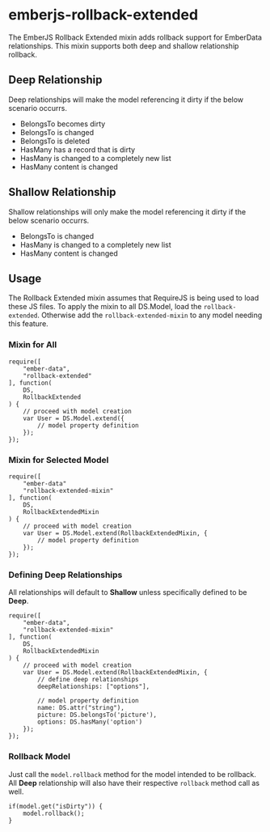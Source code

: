# emberjs-rollback-extended
The EmberJS Rollback Extended mixin adds rollback support for EmberData relationships.  This mixin supports both deep and shallow relationship rollback.

## Deep Relationship
Deep relationships will make the model referencing it dirty if the below scenario occurrs.

- BelongsTo becomes dirty
- BelongsTo is changed
- BelongsTo is deleted
- HasMany has a record that is dirty
- HasMany is changed to a completely new list
- HasMany content is changed

## Shallow Relationship
Shallow relationships will only make the model referencing it dirty if the below scenario occurrs.

- BelongsTo is changed
- HasMany is changed to a completely new list
- HasMany content is changed

## Usage
The Rollback Extended mixin assumes that RequireJS is being used to load these JS files.  To apply the mixin to all DS.Model, load the `rollback-extended`.  Otherwise add the `rollback-extended-mixin` to any model needing this feature.

### Mixin for All

	require([
		"ember-data",
		"rollback-extended"
	], function(
		DS,
		RollbackExtended
	) {
		// proceed with model creation
		var User = DS.Model.extend({
			// model property definition
		});
	});

### Mixin for Selected Model

	require([
		"ember-data"
        "rollback-extended-mixin"
    ], function(
		DS,
        RollbackExtendedMixin
    ) {
		// proceed with model creation
		var User = DS.Model.extend(RollbackExtendedMixin, {
			// model property definition
		});
    });

### Defining Deep Relationships
All relationships will default to **Shallow** unless specifically defined to be **Deep**.

	require([
		"ember-data",
		"rollback-extended-mixin"
	], function(
		DS,
		RollbackExtendedMixin
	) {
		// proceed with model creation
		var User = DS.Model.extend(RollbackExtendedMixin, {
			// define deep relationships
			deepRelationships: ["options"],

			// model property definition
			name: DS.attr("string"),
			picture: DS.belongsTo('picture'),
			options: DS.hasMany('option')
		});
	});

### Rollback Model
Just call the `model.rollback` method for the model intended to be rollback.  All **Deep** relationship will also have their respective `rollback` method call as well.
	
	if(model.get("isDirty")) {
		model.rollback();
	}